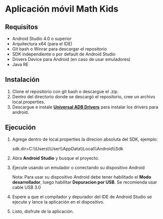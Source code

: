 # Aplicación móvil Math Kids

## **Requisitos**

- Android Studio 4.0 o superior
- Arquitectura x64 (para el IDE)
- Git bash o Winrar para descargar el repositorio
- SDK independiente o por default de Android Studio
- Drivers Device para Android (en caso de usar emuladores)
- Java RE

## **Instalación**

1. Clone el repositorio con git bash o descargue el .zip.
2. Dentro del directorio donde se descargó el repositorio, cree un archivo local.properties.
3. Descargue e instale [**Universal ADB Drivers**](https://adb.clockworkmod.com/) para instalar los drivers para android.

## **Ejecución**

1. Agrege dentro de local.properties la direcion absoluta del SDK, ejemplo:

    sdk.dir=C\:\\\Users\\\User\\\AppData\\\Local\\\Android\\\Sdk

2. Abra **Android Studio** y busque el proyecto.
3. Ejecute usando un emulador o conectando su dispositivo Android

    Nota: Para usar su dispositivo Android debe tener habilitado el **Modo desarrollador**, luego habilitar **Depuracion por USB**. Se recomienda usar cable USB 3.0

4. Espere a que el compilador y depurador del IDE de Android Studio se ejecute y lance la aplicación en el dispositivo.
5. Listo, disfrute de la aplicación.